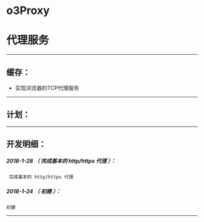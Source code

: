 # o3Proxy
代理服务
=======

*******************************************************************

缓存：
-------------------------------------------------------------------

- 实现浏览器的TCP代理服务

*******************************************************************

计划：
-------------------------------------------------------------------

*******************************************************************





开发明细：
-------------------------------------------------------------------

##### 2018-1-28 （ 完成基本的 http/https 代理 ）：
	 完成基本的 http/https 代理

##### 2018-1-24 （ 初建 ）：
	初建

*******************************************************************
